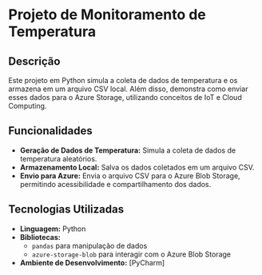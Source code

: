 # Projeto de Monitoramento de Temperatura

## Descrição

Este projeto em Python simula a coleta de dados de temperatura e os armazena em um arquivo CSV local. Além disso, demonstra como enviar esses dados para o Azure Storage, utilizando conceitos de IoT e Cloud Computing.

## Funcionalidades

- **Geração de Dados de Temperatura:** Simula a coleta de dados de temperatura aleatórios.
- **Armazenamento Local:** Salva os dados coletados em um arquivo CSV.
- **Envio para Azure:** Envia o arquivo CSV para o Azure Blob Storage, permitindo acessibilidade e compartilhamento dos dados.

## Tecnologias Utilizadas

- **Linguagem:** Python
- **Bibliotecas:**
  - `pandas` para manipulação de dados
  - `azure-storage-blob` para interagir com o Azure Blob Storage
- **Ambiente de Desenvolvimento:** [PyCharm]
